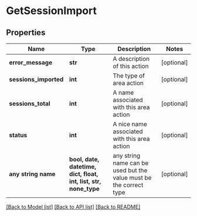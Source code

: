 # GetSessionImport


## Properties
Name | Type | Description | Notes
------------ | ------------- | ------------- | -------------
**error_message** | **str** | A description of this action | [optional] 
**sessions_imported** | **int** | The type of area action | [optional] 
**sessions_total** | **int** | A name associated with this area action | [optional] 
**status** | **int** | A nice name associated with this area action | [optional] 
**any string name** | **bool, date, datetime, dict, float, int, list, str, none_type** | any string name can be used but the value must be the correct type | [optional]

[[Back to Model list]](../README.md#documentation-for-models) [[Back to API list]](../README.md#documentation-for-api-endpoints) [[Back to README]](../README.md)


